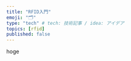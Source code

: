 ```yaml
---
title: "RFID入門"
emoji: "🗂"
type: "tech" # tech: 技術記事 / idea: アイデア
topics: [rfid]
published: false
---
```


hoge
